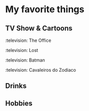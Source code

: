# My favorite things

## TV Show & Cartoons

:television: The Office

:television: Lost

:television: Batman

:television: Cavaleiros do Zodiaco

## Drinks

## Hobbies





